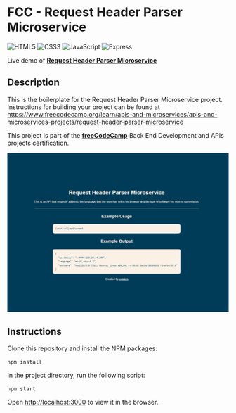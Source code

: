 # FCC - Request Header Parser Microservice

![HTML5](https://img.shields.io/badge/html5-%23E34F26.svg?style=for-the-badge&logo=html5&logoColor=white)
![CSS3](https://img.shields.io/badge/css3-%231572B6.svg?style=for-the-badge&logo=css3&logoColor=white)
![JavaScript](https://img.shields.io/badge/javascript-%23323330.svg?style=for-the-badge&logo=javascript&logoColor=%23F7DF1E)
![Express](https://img.shields.io/badge/Express%20js-000000?style=for-the-badge&logo=express&logoColor=white)

Live demo of **[Request Header Parser Microservice](https://boilerplate-project-headerparser.odakris.repl.co/)**

## Description

This is the boilerplate for the Request Header Parser Microservice project. Instructions for building your project can be found at https://www.freecodecamp.org/learn/apis-and-microservices/apis-and-microservices-projects/request-header-parser-microservice

This project is part of the **[freeCodeCamp](https://www.freecodecamp.org/learn/back-end-development-and-apis)** Back End Development and APIs projects certification.

<p align="center">
  <img src="./public/images/requestheaderparser.png">
</p>

## Instructions

Clone this repository and install the NPM packages:

```
npm install
```

In the project directory, run the following script:

```
npm start
```

Open [http://localhost:3000](http://localhost:3000) to view it in the browser.
